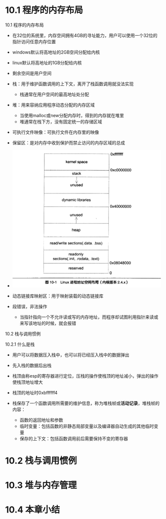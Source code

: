 # 10.1 程序的内存布局

10.1 程序的内存布局

- 在32位的系统里，内存空间拥有4GB的寻址能力，用户可以使用一个32位的指针访问任意内存位置
- windows默认将高地址的2GB空间分配给内核
- linux默认将高地址的1GB分配给内核
- 剩余空间是用户空间



- 栈：用于维护函数调用的上下文，离开了栈函数调用就没法实现
  - 栈通常在用户空间的最高地址处分配
- 堆：用来容纳应用程序动态分配的内存区域
  - 当使用malloc或new分配内存时，得到的内存就在堆里
  - 堆通常在栈下方，没有固定统一的存储区域
- 可执行文件映像：可执行文件在内存里的映像
- 保留区：是对内存中收到保护而禁止访问的内存区域的总成
- <img src="linux进程地址空间布局.png" style="zoom:150%;" />
- 动态链接库映射区：用于映射装载的动态链接库



- 段错误，非法操作
  - 当指针指向一个不允许读或写的内存地址，而程序却试图利用指针来读或来写该地址的时候，就会报错





10.2 栈与调用惯例

10.2.1 什么是栈

- 用户可以将数据压入栈中，也可以将已经压入栈中的数据弹出
- 先入栈的数据后出栈
- 栈顶由称esp的寄存器进行定位，压栈的操作使栈顶的地址减小，弹出的操作使栈顶地址增大
- 栈顶的地址时0xbffffff4



- 栈保存了一个函数调用所需要的维护信息，称为堆栈帧或**活动记录**，堆栈帧的内容：
  - 函数的返回地址和参数
  - 临时变量：包括函数的非静态局部变量以及编译器自动生成的其他临时变量
  - 保存的上下文：包括函数调用前后需要保持不变的寄存器



# 10.2 栈与调用惯例



# 10.3 堆与内存管理



# 10.4 本章小结